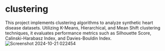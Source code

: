 # clustering
This project implements clustering algorithms to analyze synthetic heart disease datasets. Utilizing K-Means, Hierarchical, and Mean Shift clustering techniques, it evaluates performance metrics such as Silhouette Score, Calinski-Harabasz Index, and Davies-Bouldin Index. 
![Screenshot 2024-10-21 022454](https://github.com/user-attachments/assets/5d757cb9-3dd4-498f-afaa-eb686c4f32d7)
